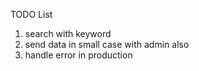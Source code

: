 
TODO List 

1. search with keyword
2. send data in small case with admin also
3. handle error in production

